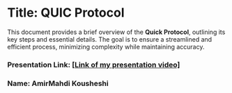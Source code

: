 # Title:  QUIC Protocol

This document provides a brief overview of the **Quick Protocol**, outlining its key steps and essential details. The goal is to ensure a streamlined and efficient process, minimizing complexity while maintaining accuracy.  


### Presentation Link: [[Link of my presentation video]](https://www.youtube.com/watch?v=S1s5kOWtNAY)
### Name: AmirMahdi Kousheshi
